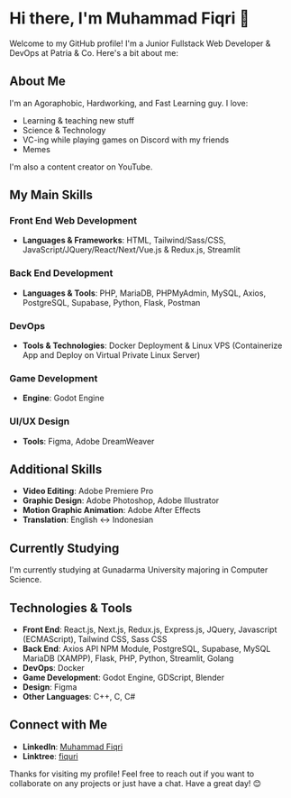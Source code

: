# Hi there, I'm Muhammad Fiqri 👋

Welcome to my GitHub profile! I'm a Junior Fullstack Web Developer & DevOps at Patria & Co. Here's a bit about me:

## About Me

I'm an Agoraphobic, Hardworking, and Fast Learning guy. I love:
- Learning & teaching new stuff
- Science & Technology
- VC-ing while playing games on Discord with my friends
- Memes

I'm also a content creator on YouTube.

## My Main Skills

### Front End Web Development
- **Languages & Frameworks**: HTML, Tailwind/Sass/CSS, JavaScript/JQuery/React/Next/Vue.js & Redux.js, Streamlit

### Back End Development
- **Languages & Tools**: PHP, MariaDB, PHPMyAdmin, MySQL, Axios, PostgreSQL, Supabase, Python, Flask, Postman

### DevOps
- **Tools & Technologies**: Docker Deployment & Linux VPS (Containerize App and Deploy on Virtual Private Linux Server)

### Game Development
- **Engine**: Godot Engine

### UI/UX Design
- **Tools**: Figma, Adobe DreamWeaver

## Additional Skills
- **Video Editing**: Adobe Premiere Pro
- **Graphic Design**: Adobe Photoshop, Adobe Illustrator
- **Motion Graphic Animation**: Adobe After Effects
- **Translation**: English <-> Indonesian

## Currently Studying
I'm currently studying at Gunadarma University majoring in Computer Science.

## Technologies & Tools

- **Front End**: React.js, Next.js, Redux.js, Express.js, JQuery, Javascript (ECMAScript), Tailwind CSS, Sass CSS
- **Back End**: Axios API NPM Module, PostgreSQL, Supabase, MySQL MariaDB (XAMPP), Flask, PHP, Python, Streamlit, Golang
- **DevOps**: Docker
- **Game Development**: Godot Engine, GDScript, Blender
- **Design**: Figma
- **Other Languages**: C++, C, C#

## Connect with Me

- **LinkedIn**: [Muhammad Fiqri](https://www.linkedin.com/in/muhammad-fiqri-b18389182/)
- **Linktree**: [fiquri](https://linktr.ee/fiquri)

Thanks for visiting my profile! Feel free to reach out if you want to collaborate on any projects or just have a chat. Have a great day! 😊

<!--https://dev.to/github/how-to-create-a-github-profile-readme-jha-->
